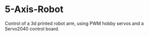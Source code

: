 # 5-Axis-Robot
Control of a 3d printed robot arm, using PWM hobby servos and a Servo2040 control board.
